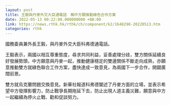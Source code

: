 ```yaml
---
layout: post
title: 王毅與丹麥外交大臣通電話　稱中方願推動綠色合作方案
date: 2022-05-13 00:22:08.000000000 +08:00
link: https://news.rthk.hk/rthk/ch/component/k2/1648298-20220513.htm
categories: rthk
---
```


國務委員兼外長王毅，與丹麥外交大臣科弗德通電話。

王毅表示，兩國以相互尊重態度，尋求共同利益，妥善處理分歧，雙方關係延續良好發展勢頭，中方願意與丹麥一起，推動健康穩定的雙邊關係不斷走向成熟，亦願意推動雙方就綠色聯合工作方案，盡快達成一致意見，為兩國下一步合作，開闢廣闊前景。

雙方就烏克蘭問題交換意見。新華社報道科弗德闡述了丹麥方面的立場，並表示希望中方發揮影響力，防止戰爭長期拖延下去，防止出現人道主義災難，願意與中方一起繼續為停火止戰、勸和促談努力。
